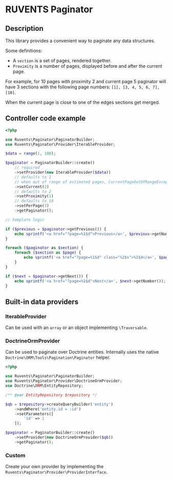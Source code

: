 # RUVENTS Paginator

## Description

This library provides a convenient way to paginate any data structures.

Some definitions:
- A `section` is a set of pages, rendered together.
- `Proximity` is a number of pages, displayed before and after the current page.

For example, for 10 pages with proximity 2 and current page 5 paginator will have 3 sections with the following page numbers: `[1], [3, 4, 5, 6, 7], [10]`.

When the current page is close to one of the edges sections get merged.


## Controller code example

```php
<?php

use Ruvents\Paginator\PaginatorBuilder;
use Ruvents\Paginator\Provider\IterableProvider;

$data = range(1, 100);

$paginator = PaginatorBuilder::create()
    // required
    ->setProvider(new IterableProvider($data))
    // defaults to 1
    // when out of range of estimated pages, CurrentPageOutOfRangeException is thrown
    ->setCurrent(2)
    // defaults to 2
    ->setProximity(1)
    // defaults to 10
    ->setPerPage(3)
    ->getPaginator();

// template logic

if ($previous = $paginator->getPrevious()) {
    echo sprintf('<a href="?page=%1$d">Previous</a>', $previous->getNumber());
}

foreach ($paginator as $section) {
    foreach ($section as $page) {
        echo sprintf('<a href="?page=%1$d" class="%2$s">%1$d</a>', $page->getNumber(), $page->isCurrent() ? 'active' : '');
    }
}

if ($next = $paginator->getNext()) {
    echo sprintf('<a href="?page=%1$d">Next</a>', $next->getNumber());
}
```

## Built-in data providers

### IterableProvider

Can be used with an `array` or an object implementing `\Traversable`.

### DoctrineOrmProvider

Can be used to paginate over Doctrine entities. Internally uses the native `Doctrine\ORM\Tools\Pagination\Paginator` helper.

```php
<?php

use Ruvents\Paginator\PaginatorBuilder;
use Ruvents\Paginator\Provider\DoctrineOrmProvider;
use Doctrine\ORM\EntityRepository;

/** @var EntityRepository $repository */

$qb = $repository->createQueryBuilder('entity')
    ->andWhere('entity.id = :id')
    ->setParameters([
        'id' => 1
    ]);

$paginator = PaginatorBuilder::create()
    ->setProvider(new DoctrineOrmProvider($qb))
    ->getPaginator();
```

### Custom

Create your own provider by implementing the `Ruvents\Paginator\Provider\ProviderInterface`.
